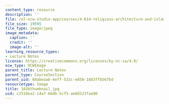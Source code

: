 ```yaml
---
content_type: resource
description: ''
file: /ol-ocw-studio-app/courses/4-614-religious-architecture-and-islamic-cultures-fall-2002/c2510ea214a76bdb5cf5ae8d323faa90_1016thumbnail.jpg
file_size: 19595
file_type: image/jpeg
image_metadata:
  caption: ''
  credit: ''
  image-alt: ''
learning_resource_types:
- Lecture Notes
license: https://creativecommons.org/licenses/by-nc-sa/4.0/
ocw_type: OCWImage
parent_title: Lecture Notes
parent_type: CourseSection
parent_uid: 68abeaab-4eff-532c-e858-18d3ffb567bd
resourcetype: Image
title: 1016thumbnail.jpg
uid: c2510ea2-14a7-6bdb-5cf5-ae8d323faa90
---
```

